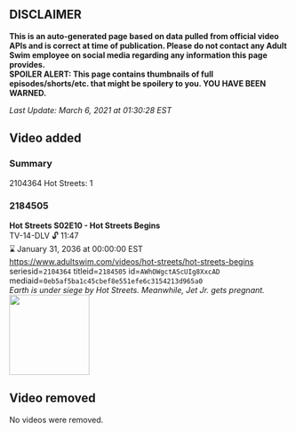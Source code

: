 ## DISCLAIMER
**This is an auto-generated page based on data pulled from official video APIs and is correct at time of publication. Please do not contact any Adult Swim employee on social media regarding any information this page provides.**  
**SPOILER ALERT: This page contains thumbnails of full episodes/shorts/etc. that might be spoilery to you. YOU HAVE BEEN WARNED.**  

_Last Update: March 6, 2021 at 01:30:28 EST_
## Video added
### Summary
2104364 Hot Streets: 1  
### 2184505
**Hot Streets S02E10 - Hot Streets Begins**  
TV-14-DLV 🔓 11:47  
⌛ January 31, 2036 at 00:00:00 EST  
https://www.adultswim.com/videos/hot-streets/hot-streets-begins  
seriesid=`2104364` titleid=`2184505` id=`AWhOWgctAScUIg8XxcAD` mediaid=`0eb5af5ba1c45cbef8e551efe6c3154213d965a0`  
_Earth is under siege by Hot Streets. Meanwhile, Jet Jr. gets pregnant._  
<a href="https://media.cdn.adultswim.com/uploads/20200305/thumbnails/2_20351531460-hotstreets_210_dup-20190115.jpg"><img src="https://media.cdn.adultswim.com/uploads/20200305/thumbnails/2_20351531460-hotstreets_210_dup-20190115.jpg" height="144px" /></a>
## Video removed
No videos were removed.  

